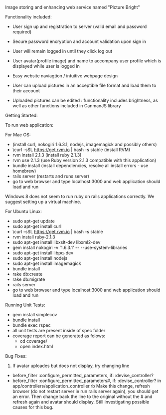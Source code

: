 Image storing and enhancing web service named "Picture Bright"

Functionality included:
- User sign up and registration to server (valid email and password required)

- Secure password encryption and account validation upon sign in
- User will remain logged in until they click log out
- User avatar(profile image) and name to accompany user profile which is displayed while user is logged in
- Easy website naviagtion / intuitive webpage design
- User can upload pictures in an acceptible file format and load them to their account
- Uploaded pictures can be edited : functionality includes brightness, as well as other functions included in CanmanJS library

Getting Started:

To run web application:

For Mac OS:
- (install curl, nokogiri 1.6.3.1, nodejs, imagemagick and possibly others)
-  \curl -sSL https://get.rvm.io | bash -s stable (install RVM)
-  rvm install 2.1.3 (install ruby 2.1.3)
-  rvm use 2.1.3 (use Ruby version 2.1.3 compatible with this application)
-  bundle install (install dependiencies, resolve all install errors - use homebrew)
-  rails server (restarts and runs server)
-  go to web browser and type localhost:3000 and web application should load and run

Windows 8 does not seem to run ruby on rails applications correctly. We suggest setting up a virtual machine.

For Ubuntu Linux:
-  sudo apt-get update
-  sudo apt-get install curl
-  \curl -sSL https://get.rvm.io | bash -s stable
-  rvm install ruby-2.1.3
-  sudo apt-get install libxslt-dev libxml2-dev
-  gem install nokogiri -v '1.6.3.1' -- --use-system-libraries
-  sudo apt-get install libpq-dev
-  sudo apt-get install nodejs
-  sudo apt-get install imagemagick
-  bundle install
-  rake db:create
-  rake db:migrate
-  rails server
-  go to web browser and type localhost:3000 and web application should load and run


Running Unit Tests:
- gem install simplecov
- bundle install
- bundle exec rspec
- all unit tests are present inside of spec folder
- coverage report can be generated as folows:
	- cd coverage/
	- open index.html

Bug Fixes:
1) If avatar uploades but does not display, try changing line
- before_filter :configure_permitted_parameters, if: :devise_controller?
- before_filter :configure_permitted_parameters#, if: :devise_controller?
in app/controllers/application_controller.rb
Make this change, refresh browser (do not restart server ie run rails server again), you should get an error. Then change 
back the line to the original without the # and refresh again and avatar should display.
Still investigating possible causes for this bug.
